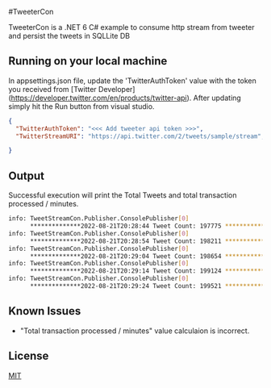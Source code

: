 #TweeterCon

TweeterCon is a .NET 6 C# example to consume http stream from tweeter and persist the tweets in SQLLite DB

## Running on your local machine
In appsettings.json file, update the 'TwitterAuthToken' value with the token you received from [Twitter Developer] (https://developer.twitter.com/en/products/twitter-api).
After updating simply hit the Run button from visual studio.

```json
{
  "TwitterAuthToken": "<<< Add tweeter api token >>>",
  "TwitterStreamURI": "https://api.twitter.com/2/tweets/sample/stream",

}
``` 

## Output
Successful execution will print the Total Tweets and total transaction processed / minutes.
```bash
info: TweetStreamCon.Publisher.ConsolePublisher[0]
      **************2022-08-21T20:28:44 Tweet Count: 197775 ************** Processed / Minute:  74884
info: TweetStreamCon.Publisher.ConsolePublisher[0]
      **************2022-08-21T20:28:54 Tweet Count: 198211 ************** Processed / Minute:  75323
info: TweetStreamCon.Publisher.ConsolePublisher[0]
      **************2022-08-21T20:29:04 Tweet Count: 198654 ************** Processed / Minute:  75764
info: TweetStreamCon.Publisher.ConsolePublisher[0]
      **************2022-08-21T20:29:14 Tweet Count: 199124 ************** Processed / Minute:  76234
info: TweetStreamCon.Publisher.ConsolePublisher[0]
      **************2022-08-21T20:29:24 Tweet Count: 199521 ************** Processed / Minute:  76630
```
## Known Issues
- "Total transaction processed / minutes" value calculaion is incorrect.

## License
[MIT](https://choosealicense.com/licenses/mit/)
